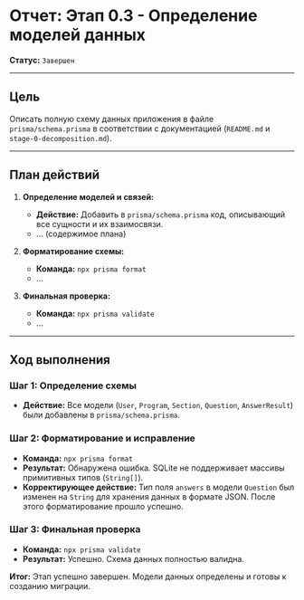 # Отчет: Этап 0.3 - Определение моделей данных

**Статус:** `Завершен`

---

## Цель

Описать полную схему данных приложения в файле `prisma/schema.prisma` в соответствии с документацией (`README.md` и `stage-0-decomposition.md`).

---

## План действий

1.  **Определение моделей и связей:**
    - **Действие:** Добавить в `prisma/schema.prisma` код, описывающий все сущности и их взаимосвязи.
    - ... (содержимое плана)

2.  **Форматирование схемы:**
    - **Команда:** `npx prisma format`
    - ...

3.  **Финальная проверка:**
    - **Команда:** `npx prisma validate`
    - ...

---

## Ход выполнения

### Шаг 1: Определение схемы
- **Действие:** Все модели (`User`, `Program`, `Section`, `Question`, `AnswerResult`) были добавлены в `prisma/schema.prisma`.

### Шаг 2: Форматирование и исправление
- **Команда:** `npx prisma format`
- **Результат:** Обнаружена ошибка. SQLite не поддерживает массивы примитивных типов (`String[]`).
- **Корректирующее действие:** Тип поля `answers` в модели `Question` был изменен на `String` для хранения данных в формате JSON. После этого форматирование прошло успешно.

### Шаг 3: Финальная проверка
- **Команда:** `npx prisma validate`
- **Результат:** Успешно. Схема данных полностью валидна.

**Итог:** Этап успешно завершен. Модели данных определены и готовы к созданию миграции.
